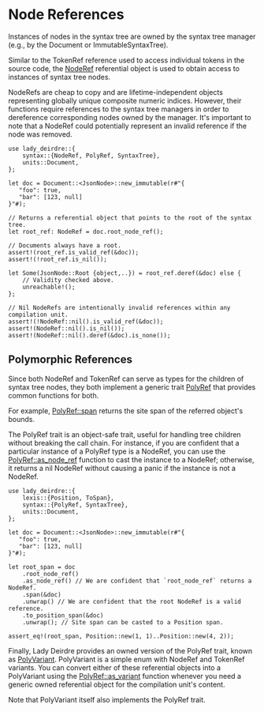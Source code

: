 <!------------------------------------------------------------------------------
  This file is part of "Lady Deirdre", a compiler front-end foundation
  technology.

  This work is proprietary software with source-available code.

  To copy, use, distribute, or contribute to this work, you must agree to
  the terms of the General License Agreement:

  https://github.com/Eliah-Lakhin/lady-deirdre/blob/master/EULA.md

  The agreement grants a Basic Commercial License, allowing you to use
  this work in non-commercial and limited commercial products with a total
  gross revenue cap. To remove this commercial limit for one of your
  products, you must acquire a Full Commercial License.

  If you contribute to the source code, documentation, or related materials,
  you must grant me an exclusive license to these contributions.
  Contributions are governed by the "Contributions" section of the General
  License Agreement.

  Copying the work in parts is strictly forbidden, except as permitted
  under the General License Agreement.

  If you do not or cannot agree to the terms of this Agreement,
  do not use this work.

  This work is provided "as is", without any warranties, express or implied,
  except where such disclaimers are legally invalid.

  Copyright (c) 2024 Ilya Lakhin (Илья Александрович Лахин).
  All rights reserved.
------------------------------------------------------------------------------->

# Node References

Instances of nodes in the syntax tree are owned by the syntax tree manager
(e.g., by the Document or ImmutableSyntaxTree).

Similar to the TokenRef reference used to access individual tokens in the source
code,
the [NodeRef](https://docs.rs/lady-deirdre/2.0.1/lady_deirdre/syntax/struct.NodeRef.html)
referential object is used to obtain access to instances of syntax tree nodes.

NodeRefs are cheap to copy and are lifetime-independent objects representing
globally unique composite numeric indices. However, their functions require
references to the syntax tree managers in order to dereference corresponding
nodes owned by the manager. It's important to note that a NodeRef could
potentially represent an invalid reference if the node was removed.

```rust,noplayground
use lady_deirdre::{
    syntax::{NodeRef, PolyRef, SyntaxTree},
    units::Document,
};

let doc = Document::<JsonNode>::new_immutable(r#"{
   "foo": true,
   "bar": [123, null]
}"#);

// Returns a referential object that points to the root of the syntax tree.
let root_ref: NodeRef = doc.root_node_ref();

// Documents always have a root.
assert!(root_ref.is_valid_ref(&doc));
assert!(!root_ref.is_nil());

let Some(JsonNode::Root {object,..}) = root_ref.deref(&doc) else {
    // Validity checked above.
    unreachable!();
};

// Nil NodeRefs are intentionally invalid references within any compilation unit.
assert!(!NodeRef::nil().is_valid_ref(&doc));
assert!(NodeRef::nil().is_nil());
assert!(NodeRef::nil().deref(&doc).is_none());
```

## Polymorphic References

Since both NodeRef and TokenRef can serve as types for the children of syntax
tree nodes, they both implement a generic
trait [PolyRef](https://docs.rs/lady-deirdre/2.0.1/lady_deirdre/syntax/trait.PolyRef.html)
that provides common functions for both.

For example,
[PolyRef::span](https://docs.rs/lady-deirdre/2.0.1/lady_deirdre/syntax/trait.PolyRef.html#tymethod.span)
returns the site span of the referred object's bounds.

The PolyRef trait is an object-safe trait, useful for handling tree children
without breaking the call chain. For instance, if you are confident that a
particular instance of a PolyRef type is a NodeRef, you can use
the [PolyRef::as_node_ref](https://docs.rs/lady-deirdre/2.0.1/lady_deirdre/syntax/trait.PolyRef.html#tymethod.as_node_ref)
function to cast the instance to a NodeRef; otherwise, it returns a nil NodeRef
without causing a panic if the instance is not a NodeRef.

```rust,noplayground
use lady_deirdre::{
    lexis::{Position, ToSpan},
    syntax::{PolyRef, SyntaxTree},
    units::Document,
};

let doc = Document::<JsonNode>::new_immutable(r#"{
   "foo": true,
   "bar": [123, null]
}"#);

let root_span = doc
    .root_node_ref()
    .as_node_ref() // We are confident that `root_node_ref` returns a NodeRef.
    .span(&doc)
    .unwrap() // We are confident that the root NodeRef is a valid reference.
    .to_position_span(&doc)
    .unwrap(); // Site span can be casted to a Position span.

assert_eq!(root_span, Position::new(1, 1)..Position::new(4, 2));
```

Finally, Lady Deirdre provides an owned version of the PolyRef trait, known
as [PolyVariant](https://docs.rs/lady-deirdre/2.0.1/lady_deirdre/syntax/enum.PolyVariant.html).
PolyVariant is a simple enum with NodeRef and TokenRef variants. You can convert
either of these referential objects into a PolyVariant using
the [PolyRef::as_variant](https://docs.rs/lady-deirdre/2.0.1/lady_deirdre/syntax/trait.PolyRef.html#tymethod.as_variant)
function whenever you need a generic owned referential object for the
compilation unit's content.

Note that PolyVariant itself also implements the PolyRef trait.
